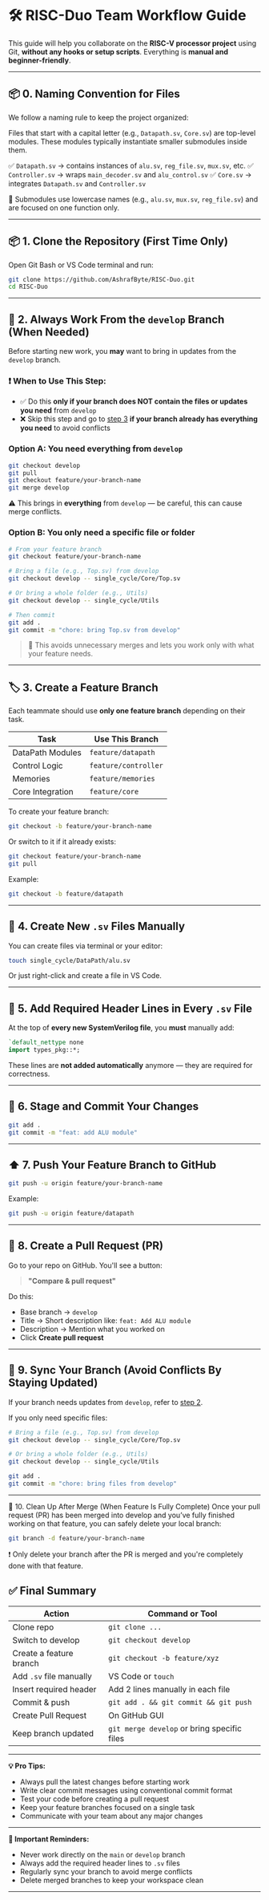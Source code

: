 # 🛠️ RISC-Duo Team Workflow Guide

This guide will help you collaborate on the **RISC-V processor project** using Git, **without any hooks or setup scripts**. Everything is **manual and beginner-friendly**.

---

## 📦 0. Naming Convention for Files

We follow a naming rule to keep the project organized:

Files that start with a capital letter (e.g., `Datapath.sv`, `Core.sv`) are top-level modules. These modules typically instantiate smaller submodules inside them.

✅ `Datapath.sv` → contains instances of `alu.sv`, `reg_file.sv`, `mux.sv`, etc.
✅ `Controller.sv` → wraps `main_decoder.sv` and `alu_control.sv`
✅ `Core.sv` → integrates `Datapath.sv` and `Controller.sv`

🔽 Submodules use lowercase names (e.g., `alu.sv`, `mux.sv`, `reg_file.sv`) and are focused on one function only.

---

## 📦 1. Clone the Repository (First Time Only)

Open Git Bash or VS Code terminal and run:

```bash
git clone https://github.com/AshrafByte/RISC-Duo.git
cd RISC-Duo
```

---

## 🌿 2. Always Work From the `develop` Branch (When Needed)

Before starting new work, you **may** want to bring in updates from the `develop` branch.

### ❗ When to Use This Step:

* ✅ Do this **only if your branch does NOT contain the files or updates you need** from `develop`
* ❌ Skip this step and go to [step 3](#-3-create-a-feature-branch) **if your branch already has everything you need** to avoid conflicts

### Option A: You need everything from `develop`

```bash
git checkout develop
git pull
git checkout feature/your-branch-name
git merge develop
```

⚠️ This brings in **everything** from `develop` — be careful, this can cause merge conflicts.

### Option B: You only need a **specific file or folder**

```bash
# From your feature branch
git checkout feature/your-branch-name

# Bring a file (e.g., Top.sv) from develop
git checkout develop -- single_cycle/Core/Top.sv

# Or bring a whole folder (e.g., Utils)
git checkout develop -- single_cycle/Utils

# Then commit
git add .
git commit -m "chore: bring Top.sv from develop"
```

> 🚨 This avoids unnecessary merges and lets you work only with what your feature needs.

---

## 🏷️ 3. Create a Feature Branch

Each teammate should use **only one feature branch** depending on their task.

| Task             | Use This Branch      |
| ---------------- | -------------------- |
| DataPath Modules | `feature/datapath`   |
| Control Logic    | `feature/controller` |
| Memories         | `feature/memories`   |
| Core Integration | `feature/core`       |

To create your feature branch:

```bash
git checkout -b feature/your-branch-name
```

Or switch to it if it already exists:

```bash
git checkout feature/your-branch-name
git pull
```

Example:

```bash
git checkout -b feature/datapath
```

---

## 📄 4. Create New `.sv` Files Manually

You can create files via terminal or your editor:

```bash
touch single_cycle/DataPath/alu.sv
```

Or just right-click and create a file in VS Code.

---

## 📌 5. Add Required Header Lines in Every `.sv` File

At the top of **every new SystemVerilog file**, you **must** manually add:

```systemverilog
`default_nettype none
import types_pkg::*;
```

These lines are **not added automatically** anymore — they are required for correctness.

---

## 💾 6. Stage and Commit Your Changes

```bash
git add .
git commit -m "feat: add ALU module"
```

---

## ⬆️ 7. Push Your Feature Branch to GitHub

```bash
git push -u origin feature/your-branch-name
```

Example:

```bash
git push -u origin feature/datapath
```

---

## 🔁 8. Create a Pull Request (PR)

Go to your repo on GitHub. You'll see a button:

> **"Compare & pull request"**

Do this:

* Base branch → `develop`
* Title → Short description like: `feat: Add ALU module`
* Description → Mention what you worked on
* Click **Create pull request**

---

## 🔄 9. Sync Your Branch (Avoid Conflicts By Staying Updated)

If your branch needs updates from `develop`, refer to [step 2](#-2-always-work-from-the-develop-branch-when-needed).

If you only need specific files:

```bash
# Bring a file (e.g., Top.sv) from develop
git checkout develop -- single_cycle/Core/Top.sv

# Or bring a whole folder (e.g., Utils)
git checkout develop -- single_cycle/Utils

git add .
git commit -m "chore: bring files from develop"
```

---

🧹 10. Clean Up After Merge (When Feature Is Fully Complete)
Once your pull request (PR) has been merged into develop and you’ve fully finished working on that feature, you can safely delete your local branch:

```bash
git branch -d feature/your-branch-name
```

❗ Only delete your branch after the PR is merged and you're completely done with that feature.

## ✅ Final Summary

| Action                  | Command or Tool                             |
| ----------------------- | ------------------------------------------- |
| Clone repo              | `git clone ...`                             |
| Switch to develop       | `git checkout develop`                      |
| Create a feature branch | `git checkout -b feature/xyz`               |
| Add `.sv` file manually | VS Code or `touch`                          |
| Insert required header  | Add 2 lines manually in each file           |
| Commit & push           | `git add . && git commit && git push`       |
| Create Pull Request     | On GitHub GUI                               |
| Keep branch updated     | `git merge develop` or bring specific files |

---

**💡 Pro Tips:**

* Always pull the latest changes before starting work
* Write clear commit messages using conventional commit format
* Test your code before creating a pull request
* Keep your feature branches focused on a single task
* Communicate with your team about any major changes

---

**🚨 Important Reminders:**

* Never work directly on the `main` or `develop` branch
* Always add the required header lines to `.sv` files
* Regularly sync your branch to avoid merge conflicts
* Delete merged branches to keep your workspace clean

---
